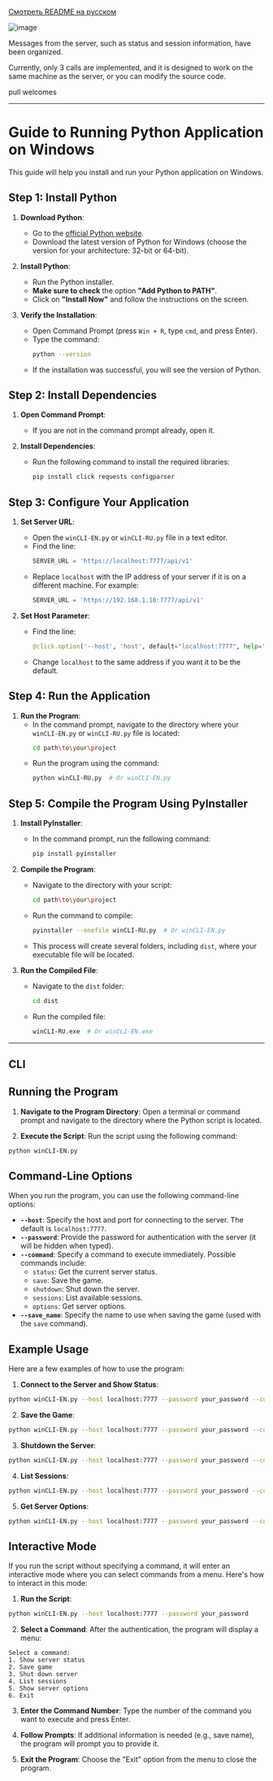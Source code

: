 [Смотреть README на русском](https://github.com/asidsx/satisfactory-python-cli/blob/main/README.ru.md)


![image](https://github.com/user-attachments/assets/610e4706-63f3-44cf-b418-f4d758f2debf)





Messages from the server, such as status and session information, have been organized.
<p>Currently, only 3 calls are implemented, and it is designed to work on the same machine as the server, or you can modify the source code.

pull welcomes



---

# Guide to Running Python Application on Windows

This guide will help you install and run your Python application on Windows.

## Step 1: Install Python

1. **Download Python**:
   - Go to the [official Python website](https://www.python.org/downloads/).
   - Download the latest version of Python for Windows (choose the version for your architecture: 32-bit or 64-bit).

2. **Install Python**:
   - Run the Python installer.
   - **Make sure to check** the option **"Add Python to PATH"**.
   - Click on **"Install Now"** and follow the instructions on the screen.

3. **Verify the Installation**:
   - Open Command Prompt (press `Win + R`, type `cmd`, and press Enter).
   - Type the command:
     ```bash
     python --version
     ```
   - If the installation was successful, you will see the version of Python.

## Step 2: Install Dependencies

1. **Open Command Prompt**:
   - If you are not in the command prompt already, open it.

2. **Install Dependencies**:
   - Run the following command to install the required libraries:
     ```bash
     pip install click requests configparser
     ```

## Step 3: Configure Your Application

1. **Set Server URL**:
   - Open the `winCLI-EN.py` or `winCLI-RU.py` file in a text editor.
   - Find the line:
     ```python
     SERVER_URL = 'https://localhost:7777/api/v1'
     ```
   - Replace `localhost` with the IP address of your server if it is on a different machine. For example:
     ```python
     SERVER_URL = 'https://192.168.1.10:7777/api/v1'
     ```

2. **Set Host Parameter**:
   - Find the line:
     ```python
     @click.option('--host', 'host', default="localhost:7777", help='Host:port for connection')
     ```
   - Change `localhost` to the same address if you want it to be the default.

## Step 4: Run the Application

1. **Run the Program**:
   - In the command prompt, navigate to the directory where your `winCLI-EN.py` or `winCLI-RU.py` file is located:
     ```bash
     cd path\to\your\project
     ```
   - Run the program using the command:
     ```bash
     python winCLI-RU.py  # Or winCLI-EN.py
     ```

## Step 5: Compile the Program Using PyInstaller

1. **Install PyInstaller**:
   - In the command prompt, run the following command:
     ```bash
     pip install pyinstaller
     ```

2. **Compile the Program**:
   - Navigate to the directory with your script:
     ```bash
     cd path\to\your\project
     ```
   - Run the command to compile:
     ```bash
     pyinstaller --onefile winCLI-RU.py  # Or winCLI-EN.py
     ```
   - This process will create several folders, including `dist`, where your executable file will be located.

3. **Run the Compiled File**:
   - Navigate to the `dist` folder:
     ```bash
     cd dist
     ```
   - Run the compiled file:
     ```bash
     winCLI-RU.exe  # Or winCLI-EN.exe
     ```
---
CLI
---

## Running the Program

1. **Navigate to the Program Directory**: Open a terminal or command prompt and navigate to the directory where the Python script is located.

2. **Execute the Script**: Run the script using the following command:

 ```bash
 python winCLI-EN.py
 ```


## Command-Line Options

When you run the program, you can use the following command-line options:

- **`--host`**: Specify the host and port for connecting to the server. The default is `localhost:7777`.
- **`--password`**: Provide the password for authentication with the server (it will be hidden when typed).
- **`--command`**: Specify a command to execute immediately. Possible commands include:
  - `status`: Get the current server status.
  - `save`: Save the game.
  - `shutdown`: Shut down the server.
  - `sessions`: List available sessions.
  - `options`: Get server options.
- **`--save_name`**: Specify the name to use when saving the game (used with the `save` command).

## Example Usage

Here are a few examples of how to use the program:

1. **Connect to the Server and Show Status**:

 ```bash
 python winCLI-EN.py --host localhost:7777 --password your_password --command status
 ```

2. **Save the Game**:

 ```bash
 python winCLI-EN.py --host localhost:7777 --password your_password --command save --save_name "MySave"
 ```

3. **Shutdown the Server**:

 ```bash
 python winCLI-EN.py --host localhost:7777 --password your_password --command shutdown
 ```

4. **List Sessions**:

 ```bash
 python winCLI-EN.py --host localhost:7777 --password your_password --command sessions
 ```

5. **Get Server Options**:

 ```bash
 python winCLI-EN.py --host localhost:7777 --password your_password --command options
 ```

## Interactive Mode

If you run the script without specifying a command, it will enter an interactive mode where you can select commands from a menu. Here's how to interact in this mode:

1. **Run the Script**:

 ```bash
 python winCLI-EN.py --host localhost:7777 --password your_password
 ```

2. **Select a Command**: After the authentication, the program will display a menu:

```
Select a command:
1. Show server status
2. Save game
3. Shut down server
4. List sessions
5. Show server options
6. Exit
```

3. **Enter the Command Number**: Type the number of the command you want to execute and press Enter.

4. **Follow Prompts**: If additional information is needed (e.g., save name), the program will prompt you to provide it.

5. **Exit the Program**: Choose the "Exit" option from the menu to close the program.

